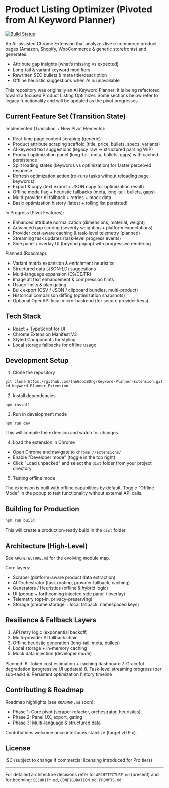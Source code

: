 # Product Listing Optimizer (Pivoted from AI Keyword Planner)

[![Build Status](https://github.com/theGoodB0rg/Keyword-Planner-Extension/actions/workflows/build.yml/badge.svg)](https://github.com/theGoodB0rg/Keyword-Planner-Extension/actions/workflows/build.yml)

An AI-assisted Chrome Extension that analyzes live e‑commerce product pages (Amazon, Shopify, WooCommerce & generic storefronts) and generates:
- Attribute gap insights (what’s missing vs expected)
- Long‑tail & variant keyword modifiers
- Rewritten SEO bullets & meta title/description
- Offline heuristic suggestions when AI is unavailable

This repository was originally an AI Keyword Planner; it is being refactored toward a focused Product Listing Optimizer. Some sections below refer to legacy functionality and will be updated as the pivot progresses.

## Current Feature Set (Transition State)

Implemented (Transition + New Pivot Elements):
- Real-time page content scraping (generic)
- Product attribute scraping scaffold (title, price, bullets, specs, variants)
- AI keyword text suggestions (legacy raw → structured parsing WIP)
- Product optimization panel (long-tail, meta, bullets, gaps) with cached persistence
- Split loading states (keywords vs optimization) for faster perceived response
- Refresh optimization action (re-runs tasks without reloading page keywords)
- Export & copy (text export + JSON copy for optimization result)
- Offline mode flag + heuristic fallbacks (meta, long-tail, bullets, gaps)
- Multi-provider AI fallback + retries + mock data
- Basic optimization history (latest + rolling list persisted)

In Progress (Pivot Features):
- Enhanced attribute normalization (dimensions, material, weight)
- Advanced gap scoring (severity weighting + platform expectations)
- Provider cost-aware caching & task-level telemetry (planned)
- Streaming task updates (task-level progress events)
- Side panel / overlay UI (beyond popup) with progressive rendering

Planned (Roadmap):
- Variant matrix expansion & enrichment heuristics
- Structured data (JSON-LD) suggestions
- Multi-language expansion (ES/DE/FR)
- Image alt text enhancement & compression hints
- Usage limits & plan gating
- Bulk export (CSV / JSON / clipboard bundles, multi-product)
- Historical comparison diffing (optimization snapshots)
- Optional OpenAPI local micro-backend (for secure provider keys)

## Tech Stack

- React + TypeScript for UI
- Chrome Extension Manifest V3
- Styled Components for styling
- Local storage fallbacks for offline usage

## Development Setup

1. Clone the repository

```
git clone https://github.com/theGoodB0rg/Keyword-Planner-Extension.git
cd Keyword-Planner-Extension
```

2. Install dependencies

```
npm install
```

3. Run in development mode

```
npm run dev
```

This will compile the extension and watch for changes.

4. Load the extension in Chrome

- Open Chrome and navigate to `chrome://extensions/`
- Enable "Developer mode" (toggle in the top right)
- Click "Load unpacked" and select the `dist` folder from your project directory

5. Testing offline mode

The extension is built with offline capabilities by default. Toggle "Offline Mode" in the popup to test functionality without external API calls.

## Building for Production

```
npm run build
```

This will create a production-ready build in the `dist` folder.

## Architecture (High-Level)

See `ARCHITECTURE.md` for the evolving module map.

Core layers:
- Scraper (platform-aware product data extraction)
- AI Orchestrator (task routing, provider fallback, caching)
- Generators / Heuristics (offline & hybrid logic)
- UI (popup + forthcoming injected side panel / overlay)
- Telemetry (opt-in, privacy-preserving)
- Storage (chrome.storage + local fallback, namespaced keys)

## Resilience & Fallback Layers

1. API retry logic (exponential backoff)
2. Multi-provider AI fallback chain
3. Offline heuristic generation (long-tail, meta, bullets)
4. Local storage + in-memory caching
5. Mock data injection (developer mode)

Planned:
6. Token cost estimation + caching dashboard
7. Graceful degradation (progressive UI updates)
 8. Task-level streaming progress (per sub-task)
 9. Persistent optimization history timeline

## Contributing & Roadmap

Roadmap highlights (see `ROADMAP.md` soon):
- Phase 1: Core pivot (scraper refactor, orchestrator, heuristics)
- Phase 2: Panel UX, export, gating
- Phase 3: Multi-language & structured data

Contributions welcome once interfaces stabilize (target v0.9.x).

## License

ISC (subject to change if commercial licensing introduced for Pro tiers)

---
For detailed architecture decisions refer to: `ARCHITECTURE.md` (present) and forthcoming: `SECURITY.md`, `CONFIGURATION.md`, `PROMPTS.md`.